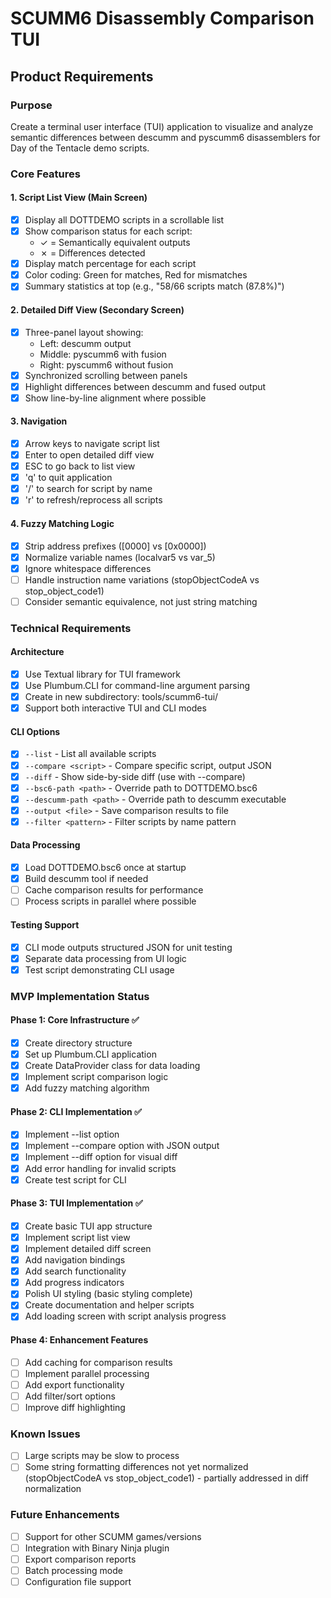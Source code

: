 # SCUMM6 Disassembly Comparison TUI

## Product Requirements

### Purpose
Create a terminal user interface (TUI) application to visualize and analyze semantic differences between descumm and pyscumm6 disassemblers for Day of the Tentacle demo scripts.

### Core Features

#### 1. Script List View (Main Screen)
- [x] Display all DOTTDEMO scripts in a scrollable list
- [x] Show comparison status for each script:
  - ✓ = Semantically equivalent outputs  
  - ✗ = Differences detected
- [x] Display match percentage for each script
- [x] Color coding: Green for matches, Red for mismatches
- [x] Summary statistics at top (e.g., "58/66 scripts match (87.8%)")

#### 2. Detailed Diff View (Secondary Screen)
- [x] Three-panel layout showing:
  - Left: descumm output
  - Middle: pyscumm6 with fusion
  - Right: pyscumm6 without fusion
- [x] Synchronized scrolling between panels
- [x] Highlight differences between descumm and fused output
- [x] Show line-by-line alignment where possible

#### 3. Navigation
- [x] Arrow keys to navigate script list
- [x] Enter to open detailed diff view
- [x] ESC to go back to list view
- [x] 'q' to quit application
- [x] '/' to search for script by name
- [x] 'r' to refresh/reprocess all scripts

#### 4. Fuzzy Matching Logic
- [x] Strip address prefixes ([0000] vs [0x0000])
- [x] Normalize variable names (localvar5 vs var_5)
- [x] Ignore whitespace differences
- [ ] Handle instruction name variations (stopObjectCodeA vs stop_object_code1)
- [ ] Consider semantic equivalence, not just string matching

### Technical Requirements

#### Architecture
- [x] Use Textual library for TUI framework
- [x] Use Plumbum.CLI for command-line argument parsing
- [x] Create in new subdirectory: tools/scumm6-tui/
- [x] Support both interactive TUI and CLI modes

#### CLI Options
- [x] `--list` - List all available scripts
- [x] `--compare <script>` - Compare specific script, output JSON
- [x] `--diff` - Show side-by-side diff (use with --compare)
- [x] `--bsc6-path <path>` - Override path to DOTTDEMO.bsc6
- [x] `--descumm-path <path>` - Override path to descumm executable
- [x] `--output <file>` - Save comparison results to file
- [x] `--filter <pattern>` - Filter scripts by name pattern

#### Data Processing
- [x] Load DOTTDEMO.bsc6 once at startup
- [x] Build descumm tool if needed
- [ ] Cache comparison results for performance
- [ ] Process scripts in parallel where possible

#### Testing Support
- [x] CLI mode outputs structured JSON for unit testing
- [x] Separate data processing from UI logic
- [x] Test script demonstrating CLI usage

### MVP Implementation Status

#### Phase 1: Core Infrastructure ✅
- [x] Create directory structure
- [x] Set up Plumbum.CLI application
- [x] Create DataProvider class for data loading
- [x] Implement script comparison logic
- [x] Add fuzzy matching algorithm

#### Phase 2: CLI Implementation ✅
- [x] Implement --list option
- [x] Implement --compare option with JSON output
- [x] Implement --diff option for visual diff
- [x] Add error handling for invalid scripts
- [x] Create test script for CLI

#### Phase 3: TUI Implementation ✅
- [x] Create basic TUI app structure
- [x] Implement script list view
- [x] Implement detailed diff screen
- [x] Add navigation bindings
- [x] Add search functionality
- [x] Add progress indicators
- [x] Polish UI styling (basic styling complete)
- [x] Create documentation and helper scripts
- [x] Add loading screen with script analysis progress

#### Phase 4: Enhancement Features
- [ ] Add caching for comparison results
- [ ] Implement parallel processing
- [ ] Add export functionality
- [ ] Add filter/sort options
- [ ] Improve diff highlighting

### Known Issues
- [ ] Large scripts may be slow to process
- [ ] Some string formatting differences not yet normalized (stopObjectCodeA vs stop_object_code1) - partially addressed in diff normalization

### Future Enhancements
- [ ] Support for other SCUMM games/versions
- [ ] Integration with Binary Ninja plugin
- [ ] Export comparison reports
- [ ] Batch processing mode
- [ ] Configuration file support